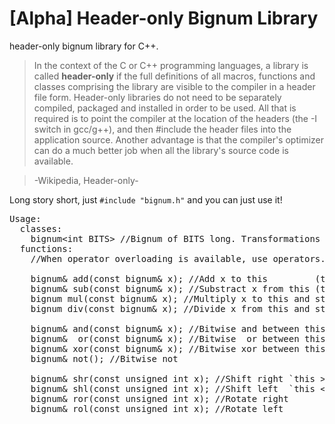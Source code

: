 # [Alpha] Header-only Bignum Library
header-only bignum library for C++.

>In the context of the C or C++ programming languages, a library is called **header-only** if the full definitions of all macros, functions and classes comprising the library are visible to the compiler in a header file form. Header-only libraries do not need to be separately compiled, packaged and installed in order to be used. All that is required is to point the compiler at the location of the headers (the -I switch in gcc/g++), and then #include the header files into the application source. Another advantage is that the compiler's optimizer can do a much better job when all the library's source code is available.

>-Wikipedia, Header-only-

Long story short, just `#include "bignum.h"` and you can just use it!

<pre>Usage:
  classes:
    bignum&lt;int BITS&gt; //Bignum of BITS long. Transformations or Calculations with different width is not allowed right now.
  functions:
    //When operator overloading is available, use operators.
    
    bignum& add(const bignum& x); //Add x to this         (this += x)
    bignum& sub(const bignum& x); //Substract x from this (this -= x)
    bignum mul(const bignum& x); //Multiply x to this and store to temporary variable (this * x)
    bignum div(const bignum& x); //Divide x from this and store to temporary variable (this / x)
    
    bignum& and(const bignum& x); //Bitwise and between this and x
    bignum&  or(const bignum& x); //Bitwise  or between this and x
    bignum& xor(const bignum& x); //Bitwise xor between this and x
    bignum& not(); //Bitwise not
    
    bignum& shr(const unsigned int x); //Shift right `this >>= x`
    bignum& shl(const unsigned int x); //Shift left  `this <<= x`
    bignum& ror(const unsigned int x); //Rotate right
    bignum& rol(const unsigned int x); //Rotate left
</pre>
